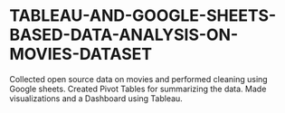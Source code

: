# TABLEAU-AND-GOOGLE-SHEETS-BASED-DATA-ANALYSIS-ON-MOVIES-DATASET
Collected open source data on movies and performed cleaning using Google sheets. Created Pivot Tables for summarizing the data. Made visualizations and a Dashboard using Tableau.
